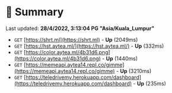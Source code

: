 # 📖 Summary
Last updated: **28/4/2022, 3:13:04 PG "Asia/Kuala_Lumpur"**

- `GET` [https://shrt.ml](https://shrt.ml) - **Up** (2049ms)
- `GET` [https://hst.aytea.ml/](https://hst.aytea.ml/) - **Up** (332ms)
- `GET` [https://color.aytea.ml/4b31d6.png](https://color.aytea.ml/4b31d6.png) - **Up** (1440ms)
- `GET` [https://memeapi.aytea14.repl.co/gimme](https://memeapi.aytea14.repl.co/gimme) - **Up** (3210ms)
- `GET` [https://teledrivemy.herokuapp.com/dashboard](https://teledrivemy.herokuapp.com/dashboard) - **Up** (235ms)
